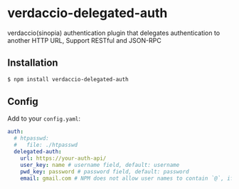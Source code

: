 # verdaccio-delegated-auth
verdaccio(sinopia) authentication plugin that delegates authentication to another HTTP URL, Support RESTful and JSON-RPC

## Installation
```bash
$ npm install verdaccio-delegated-auth
```

## Config
Add to your `config.yaml`:
```yaml
auth:
  # htpasswd:
  #   file: ./htpasswd
  delegated-auth:
    url: https://your-auth-api/
    user_key: name # username field, default: username
    pwd_key: password # password field, default: password
    email: gmail.com # NPM does not allow user names to contain `@`, if your user name is a mailbox, you can write a suffix. 
```
